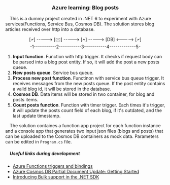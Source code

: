 ### <center>Azure learning: Blog posts</center>

&emsp;This is a dummy project created in .NET 6 to experiment with Azure services(Functions, Service Bus, Cosmos DB). The solution stores blog articles received over http into a database.

<center>[&#128498;] -----> [&#128386;] -----> [&#128498;] -----> [DB] <-----> [&#128498;]</center>
<center>-1-----------2-----------3-----------4-------------5-</center>

1. **Input function**. Function with http trigger. It checks if request body can be parsed into a blog post entity. If so, it will add the post a new posts queue.
2. **New posts queue**. Service bus queue.
3. **Process new post function**. Functinon with service bus queue trigger. It receives messages from the new posts queue. If the post entity contains a valid blog id, it will be stored in the database.
4. **Cosmos DB**. Data items will be stored in two container, for blog and posts items.
5. **Count posts function**. Function with timer trigger. Each times it's trigger, it will update the posts count field of each blog, if it's outdated, and the last update timestamp.

&emsp;The solution containes a function app project for each function instance and a console app that generates two input json files (blogs and posts) that can be uploaded to the Cosmos DB containers as mock data. Parameters can be edited in `Program.cs` file.

##### &emsp;Useful links during development
- [Azure Functions triggers and bindings ](https://learn.microsoft.com/en-us/azure/cosmos-db/partial-document-update-getting-started?tabs=dotnet)
- [Azure Cosmos DB Partial Document Update: Getting Started](https://learn.microsoft.com/en-us/azure/cosmos-db/partial-document-update-getting-started?tabs=dotnet)
- [Introducing Bulk support in the .NET SDK](https://devblogs.microsoft.com/cosmosdb/introducing-bulk-support-in-the-net-sdk/)